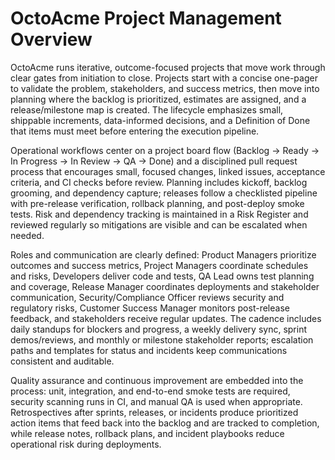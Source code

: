 # OctoAcme Project Management Overview

OctoAcme runs iterative, outcome-focused projects that move work through clear gates from initiation to close. Projects start with a concise one-pager to validate the problem, stakeholders, and success metrics, then move into planning where the backlog is prioritized, estimates are assigned, and a release/milestone map is created. The lifecycle emphasizes small, shippable increments, data-informed decisions, and a Definition of Done that items must meet before entering the execution pipeline.

Operational workflows center on a project board flow (Backlog → Ready → In Progress → In Review → QA → Done) and a disciplined pull request process that encourages small, focused changes, linked issues, acceptance criteria, and CI checks before review. Planning includes kickoff, backlog grooming, and dependency capture; releases follow a checklisted pipeline with pre-release verification, rollback planning, and post-deploy smoke tests. Risk and dependency tracking is maintained in a Risk Register and reviewed regularly so mitigations are visible and can be escalated when needed.

Roles and communication are clearly defined: Product Managers prioritize outcomes and success metrics, Project Managers coordinate schedules and risks, Developers deliver code and tests, QA Lead owns test planning and coverage, Release Manager coordinates deployments and stakeholder communication, Security/Compliance Officer reviews security and regulatory risks, Customer Success Manager monitors post-release feedback, and stakeholders receive regular updates. The cadence includes daily standups for blockers and progress, a weekly delivery sync, sprint demos/reviews, and monthly or milestone stakeholder reports; escalation paths and templates for status and incidents keep communications consistent and auditable.

Quality assurance and continuous improvement are embedded into the process: unit, integration, and end-to-end smoke tests are required, security scanning runs in CI, and manual QA is used when appropriate. Retrospectives after sprints, releases, or incidents produce prioritized action items that feed back into the backlog and are tracked to completion, while release notes, rollback plans, and incident playbooks reduce operational risk during deployments.
